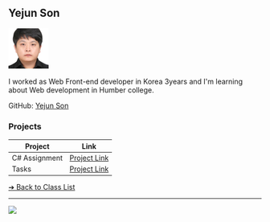<style>@import url("//readme.codeadam.ca/readme.css");</style>

## Yejun Son

![Yejun Son Profile](../images/yejunson.jpg)

I worked as Web Front-end developer in Korea 3years and I'm learning about Web development in Humber college.

GitHub: [Yejun Son](https://github.com/sonyejun)


### Projects

| Project | Link |
| - | - |
| C# Assignment | [Project Link](https://github.com/sonyejun/n01603529Assignment1) |
| Tasks | [Project Link](https://tasks.brickmmo.com/) |

[&#10132; Back to Class List](/)

---

<a href="https://brickmmo.com">
<img src="https://brickmmo.com/images/brickmmo-logo-horizontal.jpg" width="100">
</a>
